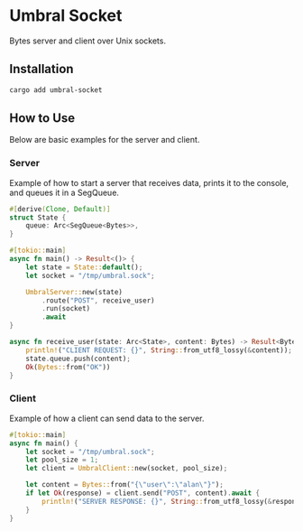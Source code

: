 # Umbral Socket

Bytes server and client over Unix sockets.

## Installation
```bash
cargo add umbral-socket
```

## How to Use

Below are basic examples for the server and client.

### Server
Example of how to start a server that receives data, prints it to the console, and queues it in a SegQueue.

```rust
#[derive(Clone, Default)]
struct State {
    queue: Arc<SegQueue<Bytes>>,
}

#[tokio::main]
async fn main() -> Result<()> {
    let state = State::default();
    let socket = "/tmp/umbral.sock";

    UmbralServer::new(state)
        .route("POST", receive_user)
        .run(socket)
        .await
}

async fn receive_user(state: Arc<State>, content: Bytes) -> Result<Bytes> {
    println!("CLIENT REQUEST: {}", String::from_utf8_lossy(&content));
    state.queue.push(content);
    Ok(Bytes::from("OK"))
}
```

### Client
Example of how a client can send data to the server.

```rust
#[tokio::main]
async fn main() {
    let socket = "/tmp/umbral.sock";
    let pool_size = 1;
    let client = UmbralClient::new(socket, pool_size);

    let content = Bytes::from("{\"user\":\"alan\"}");
    if let Ok(response) = client.send("POST", content).await {
        println!("SERVER RESPONSE: {}", String::from_utf8_lossy(&response))
    }
}
```
